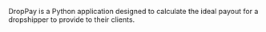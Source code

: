 DropPay is a Python application designed to calculate the ideal payout for a dropshipper to provide to their clients.
